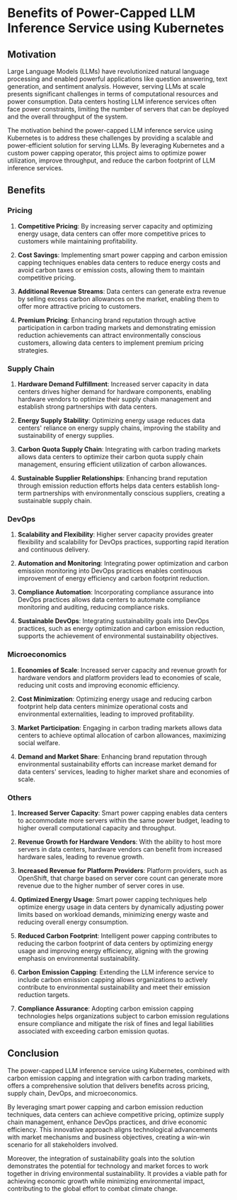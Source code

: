 # Benefits of Power-Capped LLM Inference Service using Kubernetes

## Motivation

Large Language Models (LLMs) have revolutionized natural language processing and enabled powerful applications like
question answering, text generation, and sentiment analysis. However, serving LLMs at scale presents significant
challenges in terms of computational resources and power consumption. Data centers hosting LLM inference services often
face power constraints, limiting the number of servers that can be deployed and the overall throughput of the system.

The motivation behind the power-capped LLM inference service using Kubernetes is to address these challenges by
providing a scalable and power-efficient solution for serving LLMs. By leveraging Kubernetes and a custom power capping
operator, this project aims to optimize power utilization, improve throughput, and reduce the carbon footprint of LLM
inference services.

## Benefits

### Pricing
1. **Competitive Pricing**: By increasing server capacity and optimizing energy usage, data centers can offer more competitive prices to customers while maintaining profitability.

2. **Cost Savings**: Implementing smart power capping and carbon emission capping techniques enables data centers to reduce energy costs and avoid carbon taxes or emission costs, allowing them to maintain competitive pricing.

3. **Additional Revenue Streams**: Data centers can generate extra revenue by selling excess carbon allowances on the market, enabling them to offer more attractive pricing to customers.

4. **Premium Pricing**: Enhancing brand reputation through active participation in carbon trading markets and demonstrating emission reduction achievements can attract environmentally conscious customers, allowing data centers to implement premium pricing strategies.

### Supply Chain
1. **Hardware Demand Fulfillment**: Increased server capacity in data centers drives higher demand for hardware components, enabling hardware vendors to optimize their supply chain management and establish strong partnerships with data centers.

2. **Energy Supply Stability**: Optimizing energy usage reduces data centers' reliance on energy supply chains, improving the stability and sustainability of energy supplies.

3. **Carbon Quota Supply Chain**: Integrating with carbon trading markets allows data centers to optimize their carbon quota supply chain management, ensuring efficient utilization of carbon allowances.

4. **Sustainable Supplier Relationships**: Enhancing brand reputation through emission reduction efforts helps data centers establish long-term partnerships with environmentally conscious suppliers, creating a sustainable supply chain.

### DevOps
1. **Scalability and Flexibility**: Higher server capacity provides greater flexibility and scalability for DevOps practices, supporting rapid iteration and continuous delivery.

2. **Automation and Monitoring**: Integrating power optimization and carbon emission monitoring into DevOps practices enables continuous improvement of energy efficiency and carbon footprint reduction.

3. **Compliance Automation**: Incorporating compliance assurance into DevOps practices allows data centers to automate compliance monitoring and auditing, reducing compliance risks.

4. **Sustainable DevOps**: Integrating sustainability goals into DevOps practices, such as energy optimization and carbon emission reduction, supports the achievement of environmental sustainability objectives.

### Microeconomics
1. **Economies of Scale**: Increased server capacity and revenue growth for hardware vendors and platform providers lead to economies of scale, reducing unit costs and improving economic efficiency.

2. **Cost Minimization**: Optimizing energy usage and reducing carbon footprint help data centers minimize operational costs and environmental externalities, leading to improved profitability.

3. **Market Participation**: Engaging in carbon trading markets allows data centers to achieve optimal allocation of carbon allowances, maximizing social welfare.

4. **Demand and Market Share**: Enhancing brand reputation through environmental sustainability efforts can increase market demand for data centers' services, leading to higher market share and economies of scale.

### Others
1. **Increased Server Capacity**: Smart power capping enables data centers to accommodate more servers within the same power budget, leading to higher overall computational capacity and throughput.

2. **Revenue Growth for Hardware Vendors**: With the ability to host more servers in data centers, hardware vendors can benefit from increased hardware sales, leading to revenue growth.

3. **Increased Revenue for Platform Providers**: Platform providers, such as OpenShift, that charge based on server core count can generate more revenue due to the higher number of server cores in use.

4. **Optimized Energy Usage**: Smart power capping techniques help optimize energy usage in data centers by dynamically adjusting power limits based on workload demands, minimizing energy waste and reducing overall energy consumption.

5. **Reduced Carbon Footprint**: Intelligent power capping contributes to reducing the carbon footprint of data centers by optimizing energy usage and improving energy efficiency, aligning with the growing emphasis on environmental sustainability.

6. **Carbon Emission Capping**: Extending the LLM inference service to include carbon emission capping allows organizations to actively contribute to environmental sustainability and meet their emission reduction targets.

7. **Compliance Assurance**: Adopting carbon emission capping technologies helps organizations subject to carbon emission regulations ensure compliance and mitigate the risk of fines and legal liabilities associated with exceeding carbon emission quotas.

## Conclusion
The power-capped LLM inference service using Kubernetes, combined with carbon emission capping and integration with carbon trading markets, offers a comprehensive solution that delivers benefits across pricing, supply chain, DevOps, and microeconomics.

By leveraging smart power capping and carbon emission reduction techniques, data centers can achieve competitive pricing, optimize supply chain management, enhance DevOps practices, and drive economic efficiency. This innovative approach aligns technological advancements with market mechanisms and business objectives, creating a win-win scenario for all stakeholders involved.

Moreover, the integration of sustainability goals into the solution demonstrates the potential for technology and market forces to work together in driving environmental sustainability. It provides a viable path for achieving economic growth while minimizing environmental impact, contributing to the global effort to combat climate change.